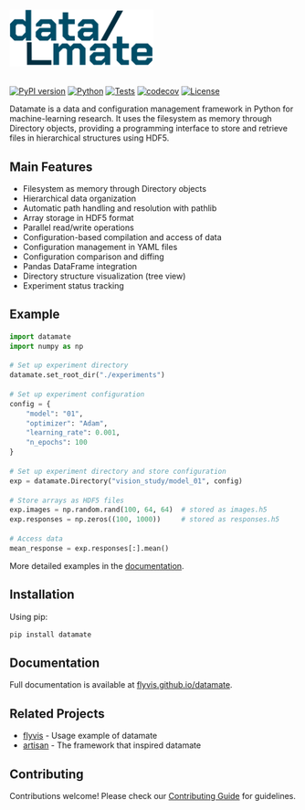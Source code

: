 <h1>
<p style="text-align:left;">
    <img src="docs/docs/images/datamate_logo_light.webp" width="50%" alt="Datamate Logo">
</p>
</h1>

[![PyPI version](https://badge.fury.io/py/datamate.svg)](https://badge.fury.io/py/datamate)
[![Python](https://img.shields.io/pypi/pyversions/datamate.svg)](https://pypi.org/project/datamate/)
[![Tests](https://github.com/flyvis/datamate/actions/workflows/auto_test.yml/badge.svg)](https://github.com/flyvis/datamate/actions/workflows/auto_test.yml)
[![codecov](https://codecov.io/gh/flyvis/datamate/branch/main/graph/badge.svg)](https://codecov.io/gh/flyvis/datamate)
[![License](https://img.shields.io/github/license/flyvis/datamate.svg)](https://github.com/flyvis/datamate/blob/main/LICENSE)

Datamate is a data and configuration management framework in Python for machine-learning research. It uses the filesystem as memory through Directory objects, providing a programming interface to store and retrieve files in hierarchical structures using HDF5.

## Main Features

- Filesystem as memory through Directory objects
- Hierarchical data organization
- Automatic path handling and resolution with pathlib
- Array storage in HDF5 format
- Parallel read/write operations
- Configuration-based compilation and access of data
- Configuration management in YAML files
- Configuration comparison and diffing
- Pandas DataFrame integration
- Directory structure visualization (tree view)
- Experiment status tracking

## Example

```python
import datamate
import numpy as np

# Set up experiment directory
datamate.set_root_dir("./experiments")

# Set up experiment configuration
config = {
    "model": "01",
    "optimizer": "Adam",
    "learning_rate": 0.001,
    "n_epochs": 100
}

# Set up experiment directory and store configuration
exp = datamate.Directory("vision_study/model_01", config)

# Store arrays as HDF5 files
exp.images = np.random.rand(100, 64, 64)  # stored as images.h5
exp.responses = np.zeros((100, 1000))     # stored as responses.h5

# Access data
mean_response = exp.responses[:].mean()
```

More detailed examples in the [documentation](https://flyvis.github.io/datamate).

## Installation

Using pip:

```bash
pip install datamate
```

## Documentation

Full documentation is available at [flyvis.github.io/datamate](https://flyvis.github.io/datamate).

## Related Projects

- [flyvis](https://github.com/turagalab/flyvis) - Usage example of datamate
- [artisan](https://github.com/MasonMcGill/artisan) - The framework that inspired datamate

## Contributing

Contributions welcome! Please check our [Contributing Guide](https://flyvis.github.io/datamate/contribute) for guidelines.
